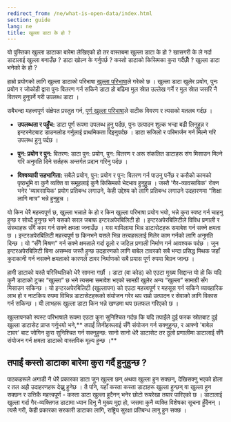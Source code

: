 ```yaml
---
redirect_from: /ne/what-is-open-data/index.html
section: guide
lang: ne
title: खुल्ला डाटा के हो ?
---
```


यो पुस्तिका खुल्ला डाटाका बारेमा लेखिएको हो तर वास्तबमा खुल्ला डाटा के हो ? खासगरी के ले गर्दा डाटालाई खुल्ला बनाउँछ ? डाटा खोल्न के गर्नुपर्छ ? कस्तो डाटाको किसिमका कुरा गर्दैछौँ ? खुल्ला डाटा भनेको के हो ?
 
हाम्रो प्रयोगको लागि खुल्ला डाटाको परिभाषा [खुल्ला परिभाषा](http://opendefinition.org/)ले गरेको छ । खुल्ला डाटा खुलेर प्रयोग, पुनः प्रयोग र जोकोही द्वारा पुनः वितरण गर्न सकिने डाटा हो बढिमा मुल  स्रेात उल्लेख गर्ने र मुल स्रेात जसरि नै वितरण हुनुपर्ने गरी उपलब्ध डाटा ।
 
सबैभन्दा महत्त्वपूर्ण संक्षेपत प्रस्तुत गर्न, [पूर्ण खुल्ला परिभाषा](http://opendefinition.org/okd/)ले सटीक विवरण र त्यसको मतलब गर्दछ ।
 
- **उपलब्धता र पहुँच:** डाटा पूर्ण रूपमा उपलब्ध हुनु पर्दछ, पुनः उत्पादन शुल्क भन्दा बढी लिनुहुन्न र इन्टरनेटबाट डाउनलोड गर्नुलाई प्राथमिकता दिइनुपर्दछ । डाटा सजिलो र परिमार्जन गर्न मिल्ने गरि उपलब्ध हुनु पर्दछ ।
 
- **पुन: प्रयोग  र पुन:** वितरण: डाटा पुन: प्रयोग, पुन: वितरण र अरू संकलित डाटाहरू संग मिसाउन मिल्ने गरि अनुमति दिने सर्तहरू अन्तर्गत प्रदान गरिनु पर्दछ ।
 
 - **विश्वव्यापी सहभागिता:** सबैले प्रयोग, पुन: प्रयोग र पुन: वितरण गर्न पाउनु पर्नेछ र कसैको कामको पृष्ठभूमि वा कुनै व्यक्ति वा समूहलाई कुनै किसिमको भेदभाव हुनुहुन्न । जस्तै 'गैर-व्यावसायिक' रोक्न भनेर 'व्यावसायिक' प्रयोग प्रतिबन्ध लगाउने, केही  उद्देश्य को लागि प्रतिबन्ध लगाउने उदहारणमा “शिक्षा लागि मात्र“ भन्ने हुनुहुन्न ।
 
यो किन धेरै महत्त्वपूर्ण छ, खुल्ला भन्नाले के हो र किन खुल्ला परिभाषा प्रयोग भयो, भन्ने कुरा स्पष्ट गर्न चाहनु हुन्छ र सोच्दै हुनुन्छ भने यसको सरल जबाफ इन्टरअपेरबिलिटी हो । इन्टरअपेरबिलिटीले विविध प्रणाली र संस्थाहरू सँगै काम गर्न सक्ने क्षमता जनाउँछ । यस मामिलामा भिन्न डाटासेटहरू समाबेश गर्न सक्ने क्षमता छ । इन्टरअपेरबिलिटी महत्त्वपूर्ण छ किनभने यसले भिन्न तत्त्वहरूलाई मिलेर काम गर्नको लागि अनुमति दिन्छ । यो “सँगै मिश्रण” गर्न सक्ने क्षमताले गर्दा ठूलो र जटिल प्रणाली निर्माण गर्न आवश्यक पर्दछ । जुन इन्टरअपेरबिलिटी बिना असम्भव जस्तै हुन्छ उदहारणको लागि बाबेल टावरको सबै भन्दा प्रसिद्ध मिथक जहाँ कुराकानी गर्न नसक्ने क्षमताको कारणले टावर निर्माणको सबै प्रयास पूर्ण रुपमा बिग्रन जान्छ ।
 
हामी डाटाको यस्तै परिस्थितिको धेरै सामना गर्छौ । डाटा (वा कोड) को एउटा मुख्य सिद्दान्त यो हो कि यदि कुनै डाटाको टुक्रा “खुल्ला” छ भने त्यसमा समावेश भएको सामग्री खुलेर अन्य “खुल्ला” सामाग्री सँग मिसाउन सकिन्छ । यो इन्टरअपेरबिलिटी (खुल्लापन) को एउटा महत्त्वपूर्ण र महसूस गर्न सकिने व्यावहारिक लाभ हो र नाटकिय रुपमा विभिन्न डाटासेटहरूको संयोजन गरेर थप राम्रो उत्पादन र सेवाको लागि विकास गर्न सकिन्छ । यी लाभहरू खुल्ला डाटा किन भन्ने खण्डमा थप छलफल गरिएको छ ।
 
खुल्लापनको स्पस्ट परिभाषाले रूपमा एउटा कुरा सुनिश्चित गर्दछ कि यदि तपाईंले दुई फरक स्रोतबाट दुई खुल्ला डाटासेट प्राप्त गर्नुभयो भने,** तपाईं तिनीहरूलाई सँगै संयोजन गर्न सक्नुहुन्छ, र आफ्नो 'बाबेल टावर' बाट जोगिन कुरा सुनिश्चित गर्न सक्नुहुन्छ: सानो सानो धेरै डाटासेट तर ठूलो प्रणालीमा डाटालाई सँगै संयोजन गर्न क्षमता डाटाको वास्तविक मूल्य हुन्छ ।**
 
## तपाईं कस्तो डाटाका बारेमा कुरा गर्दै हुनुहुन्छ ?
पाठकहरूले अगाडी नै धेरै प्रकारका डाटा जुन खुल्ला छन् अथवा खुल्ला हुन सक्छन्, देखिसक्नु भएको होला र तल अझै उदाहरणहरू देख्नु हुनेछ । तै पनि, यहाँ कस्ता कस्ता डाटाहरू खुल्ला हुन्छन् वा खुल्ला हुन सक्छन र उत्तिकै महत्त्वपूर्ण - कस्ता डाटा खुल्ला हुदैनन् भनेर छोटो रूपरेखा तयार पारिएको छ । डाटालाई खुल्ला गर्दा गैर-व्यक्तिगत डाटामा ध्यान दिनु नै मुख्य मुद्दा हो, जसमा कुनै व्यक्ति विशेषका सूचना हुँदैनन् । त्यसै गरी, केही प्रकारका सरकारी डाटाका लागि, राष्ट्रिय सुरक्षा प्रतिबन्ध लागु हुन सक्छ ।
